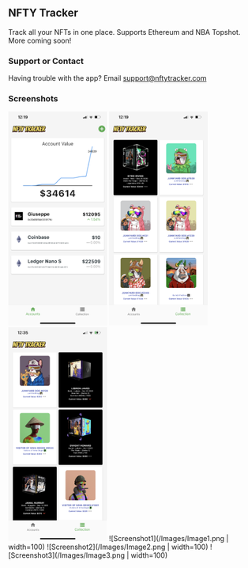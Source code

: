 ## NFTY Tracker

Track all your NFTs in one place. 
Supports Ethereum and NBA Topshot. 
More coming soon!

### Support or Contact

Having trouble with the app? Email support@nftytracker.com

### Screenshots

<img src="/Images/Image1.png" width="200" height="433">
<img src="/Images/Image2.png" width="200" height="433">
<img src="/Images/Image3.png" width="200" height="433">
![Screenshot1](/Images/Image1.png | width=100)
![Screenshot2](/Images/Image2.png | width=100)
![Screenshot3](/Images/Image3.png | width=100)

